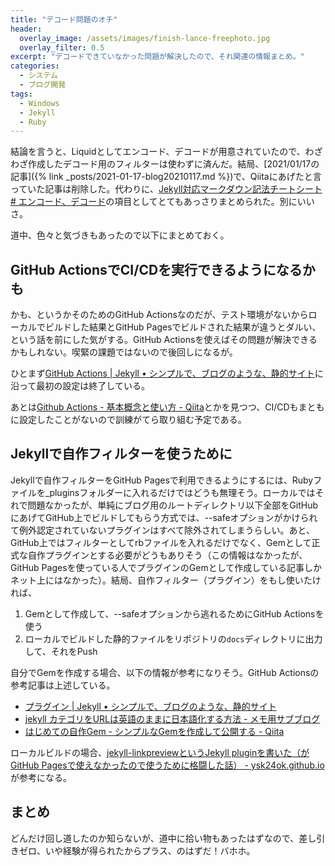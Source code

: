 ```yaml
---
title: "デコード問題のオチ"
header:
  overlay_image: /assets/images/finish-lance-freephoto.jpg
  overlay_filter: 0.5
excerpt: "デコードできていなかった問題が解決したので、それ関連の情報まとめ。"
categories:
  - システム
  - ブログ開発
tags:
  - Windows
  - Jekyll
  - Ruby
---
```


結論を言うと、Liquidとしてエンコード、デコードが用意されていたので、わざわざ作成したデコード用のフィルターは使わずに済んだ。結局、[2021/01/17の記事]({% link _posts/2021-01-17-blog20210117.md %})で、Qiitaにあげたと言っていた記事は削除した。代わりに、[Jekyll対応マークダウン記法チートシート # エンコード、デコード](https://qiita.com/mt_west/items/7a4f41c749ed582330e9#%E3%82%A8%E3%83%B3%E3%82%B3%E3%83%BC%E3%83%89%E3%83%87%E3%82%B3%E3%83%BC%E3%83%89)の項目としてとてもあっさりまとめられた。別にいいさ。

道中、色々と気づきもあったので以下にまとめておく。

## GitHub ActionsでCI/CDを実行できるようになるかも

かも、というかそのためのGitHub Actionsなのだが、テスト環境がないからローカルでビルドした結果とGitHub Pagesでビルドされた結果が違うとダルい、という話を前にした気がする。GitHub Actionsを使えばその問題が解決できるかもしれない。喫緊の課題ではないので後回しになるが。

ひとまず[GitHub Actions \| Jekyll • シンプルで、ブログのような、静的サイト](http://jekyllrb-ja.github.io/docs/continuous-integration/github-actions/)に沿って最初の設定は終了している。

あとは[Github Actions - 基本概念と使い方 - Qiita](https://qiita.com/Yuuki557/items/5ea3d46b8f6251805c4e)とかを見つつ、CI/CDもまともに設定したことがないので訓練がてら取り組む予定である。

## Jekyllで自作フィルターを使うために

Jekyllで自作フィルターをGitHub Pagesで利用できるようにするには、Rubyファイルを_pluginsフォルダーに入れるだけではどうも無理そう。ローカルではそれで問題なかったが、単純にブログ用のルートディレクトリ以下全部をGitHubにあげてGitHub上でビルドしてもらう方式では、--safeオプションがかけられて例外認定されていないプラグインはすべて除外されてしまうらしい。あと、GitHub上ではフィルターとしてrbファイルを入れるだけでなく、Gemとして正式な自作プラグインとする必要がどうもありそう（この情報はなかったが、GitHub Pagesを使っている人でプラグインのGemとして作成している記事しかネット上にはなかった）。結局、自作フィルター（プラグイン）をもし使いたければ、

1. Gemとして作成して、--safeオプションから逃れるためにGitHub Actionsを使う
1. ローカルでビルドした静的ファイルをリポジトリの`docs`ディレクトリに出力して、それをPush

自分でGemを作成する場合、以下の情報が参考になりそう。GitHub Actionsの参考記事は上述している。

- [プラグイン \| Jekyll • シンプルで、ブログのような、静的サイト](http://jekyllrb-ja.github.io/docs/plugins/installation/)
- [jekyll カテゴリをURLは英語のままに日本語化する方法 - メモ用サブブログ](http://3dcg.hateblo.jp/entry/2014/08/19/005252)
- [はじめての自作Gem - シンプルなGemを作成して公開する - Qiita](https://qiita.com/harashoo/items/1284fd5362c1a4f6c8a8)

ローカルビルドの場合、[jekyll-linkpreviewというJekyll pluginを書いた（がGitHub Pagesで使えなかったので使うために格闘した話） - ysk24ok.github.io](https://ysk24ok.github.io/2019/04/09/release_jekyll_linkpreview.html)が参考になる。

## まとめ

どんだけ回し道したのか知らないが、道中に拾い物もあったはずなので、差し引きゼロ、いや経験が得られたからプラス、のはずだ！バホホ。

